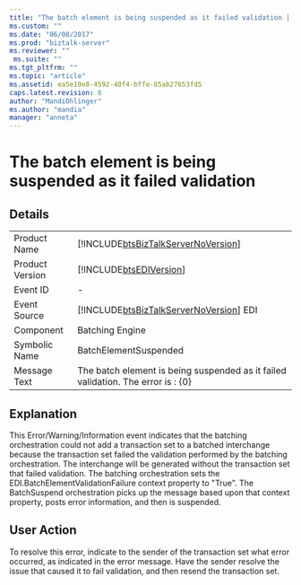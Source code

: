 ```yaml
---
title: "The batch element is being suspended as it failed validation | Microsoft Docs"
ms.custom: ""
ms.date: "06/08/2017"
ms.prod: "biztalk-server"
ms.reviewer: ""
 ms.suite: ""
ms.tgt_pltfrm: ""
ms.topic: "article"
ms.assetid: ea5e19e8-4592-40f4-bffe-85ab27653fd5
caps.latest.revision: 8
author: "MandiOhlinger"
ms.author: "mandia"
manager: "anneta"
---
```

# The batch element is being suspended as it failed validation
## Details  
  
|||  
|-|-|  
|Product Name|[!INCLUDE[btsBizTalkServerNoVersion](../includes/btsbiztalkservernoversion-md.md)]|  
|Product Version|[!INCLUDE[btsEDIVersion](../includes/btsediversion-md.md)]|  
|Event ID|-|  
|Event Source|[!INCLUDE[btsBizTalkServerNoVersion](../includes/btsbiztalkservernoversion-md.md)] EDI|  
|Component|Batching Engine|  
|Symbolic Name|BatchElementSuspended|  
|Message Text|The batch element is being suspended as it failed validation. The error is : {0}|  
  
## Explanation  
 This Error/Warning/Information event indicates that the batching orchestration could not add a transaction set to a batched interchange because the transaction set failed the validation performed by the batching orchestration. The interchange will be generated without the transaction set that failed validation. The batching orchestration sets the EDI.BatchElementValidationFailure context property to "True". The BatchSuspend orchestration picks up the message based upon that context property, posts error information, and then is suspended.  
  
## User Action  
 To resolve this error, indicate to the sender of the transaction set what error occurred, as indicated in the error message. Have the sender resolve the issue that caused it to fail validation, and then resend the transaction set.